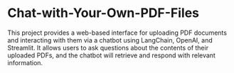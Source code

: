 # Chat-with-Your-Own-PDF-Files
This project provides a web-based interface for uploading PDF documents and interacting with them via a chatbot using LangChain, OpenAI, and Streamlit. It allows users to ask questions about the contents of their uploaded PDFs, and the chatbot will retrieve and respond with relevant information.
